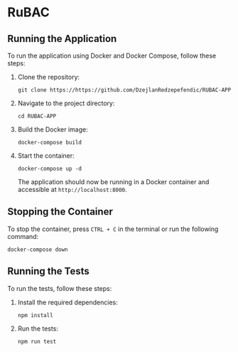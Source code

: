 # RuBAC

## Running the Application

To run the application using Docker and Docker Compose, follow these steps:

1.  Clone the repository:

    ```
    git clone https://https://github.com/DzejlanRedzepefendic/RUBAC-APP
    ```

2.  Navigate to the project directory:

    ```
    cd RUBAC-APP
    ```

3.  Build the Docker image:

    ```
    docker-compose build
    ```

4.  Start the container:

    ```
    docker-compose up -d
    ```

    The application should now be running in a Docker container and accessible at `http://localhost:8000`.

## Stopping the Container

To stop the container, press `CTRL + C` in the terminal or run the following command:
   
   ```    
   docker-compose down
   ```

## Running the Tests

To run the tests, follow these steps:

1. Install the required dependencies:

   ```
   npm install
   ```

2. Run the tests:
   ```
   npm run test
   ```
